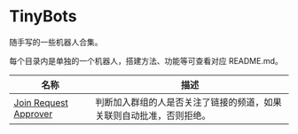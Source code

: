 # TinyBots

随手写的一些机器人合集。

每个目录内是单独的一个机器人，搭建方法、功能等可查看对应 README.md。

| 名称                                                       | 描述                                 |
|----------------------------------------------------------|------------------------------------|
| [Join Request Approver](./JoinRequestApprover/README.md) | 判断加入群组的人是否关注了链接的频道，如果关联则自动批准，否则拒绝。 |
